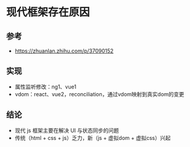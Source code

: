 # 现代框架存在原因

## 参考
 - https://zhuanlan.zhihu.com/p/37090152

## 实现
  - 属性监听修改：ng1、vue1
  - vdom：react、vue2，reconciliation，通过vdom映射到真实dom的变更

## 结论
  - 现代 js 框架主要在解决 UI 与状态同步的问题
  - 传统（html + css + js）乏力，新（js + 虚拟dom + 虚拟css）兴起